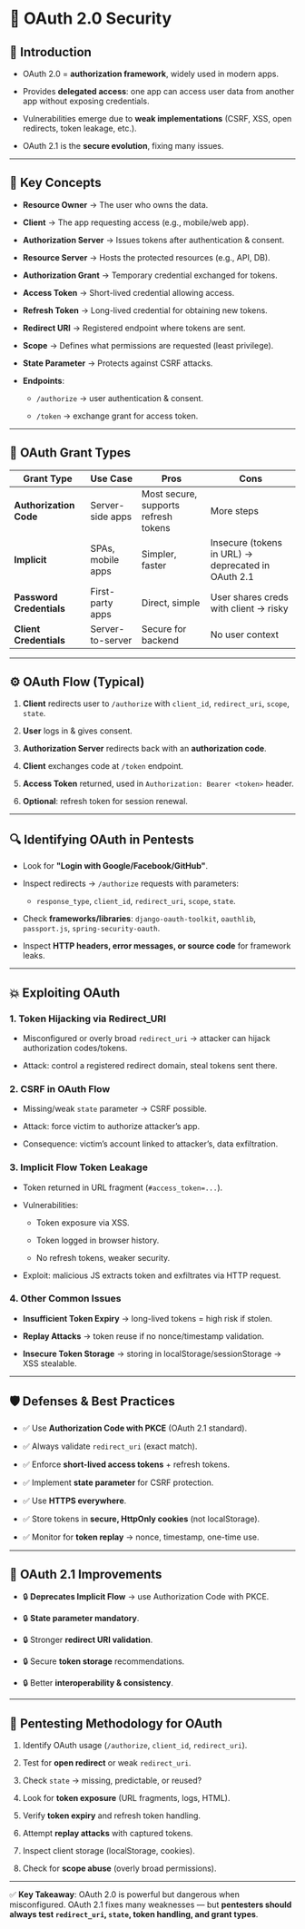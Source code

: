 # 🔑 OAuth 2.0 Security

## 📌 Introduction

- OAuth 2.0 = **authorization framework**, widely used in modern apps.
    
- Provides **delegated access**: one app can access user data from another app without exposing credentials.
    
- Vulnerabilities emerge due to **weak implementations** (CSRF, XSS, open redirects, token leakage, etc.).
    
- OAuth 2.1 is the **secure evolution**, fixing many issues.
    

---

## 🧩 Key Concepts

- **Resource Owner** → The user who owns the data.
    
- **Client** → The app requesting access (e.g., mobile/web app).
    
- **Authorization Server** → Issues tokens after authentication & consent.
    
- **Resource Server** → Hosts the protected resources (e.g., API, DB).
    
- **Authorization Grant** → Temporary credential exchanged for tokens.
    
- **Access Token** → Short-lived credential allowing access.
    
- **Refresh Token** → Long-lived credential for obtaining new tokens.
    
- **Redirect URI** → Registered endpoint where tokens are sent.
    
- **Scope** → Defines what permissions are requested (least privilege).
    
- **State Parameter** → Protects against CSRF attacks.
    
- **Endpoints**:
    
    - `/authorize` → user authentication & consent.
        
    - `/token` → exchange grant for access token.
        

---

## 🔄 OAuth Grant Types

|Grant Type|Use Case|Pros|Cons|
|---|---|---|---|
|**Authorization Code**|Server-side apps|Most secure, supports refresh tokens|More steps|
|**Implicit**|SPAs, mobile apps|Simpler, faster|Insecure (tokens in URL) → deprecated in OAuth 2.1|
|**Password Credentials**|First-party apps|Direct, simple|User shares creds with client → risky|
|**Client Credentials**|Server-to-server|Secure for backend|No user context|

---

## ⚙️ OAuth Flow (Typical)

1. **Client** redirects user to `/authorize` with `client_id`, `redirect_uri`, `scope`, `state`.
    
2. **User** logs in & gives consent.
    
3. **Authorization Server** redirects back with an **authorization code**.
    
4. **Client** exchanges code at `/token` endpoint.
    
5. **Access Token** returned, used in `Authorization: Bearer <token>` header.
    
6. **Optional**: refresh token for session renewal.
    

---

## 🔍 Identifying OAuth in Pentests

- Look for **"Login with Google/Facebook/GitHub"**.
    
- Inspect redirects → `/authorize` requests with parameters:
    
    - `response_type`, `client_id`, `redirect_uri`, `scope`, `state`.
        
- Check **frameworks/libraries**: `django-oauth-toolkit`, `oauthlib`, `passport.js`, `spring-security-oauth`.
    
- Inspect **HTTP headers, error messages, or source code** for framework leaks.
    

---

## 💥 Exploiting OAuth

### 1. Token Hijacking via Redirect_URI

- Misconfigured or overly broad `redirect_uri` → attacker can hijack authorization codes/tokens.
    
- Attack: control a registered redirect domain, steal tokens sent there.
    

### 2. CSRF in OAuth Flow

- Missing/weak `state` parameter → CSRF possible.
    
- Attack: force victim to authorize attacker’s app.
    
- Consequence: victim’s account linked to attacker’s, data exfiltration.
    

### 3. Implicit Flow Token Leakage

- Token returned in URL fragment (`#access_token=...`).
    
- Vulnerabilities:
    
    - Token exposure via XSS.
        
    - Token logged in browser history.
        
    - No refresh tokens, weaker security.
        
- Exploit: malicious JS extracts token and exfiltrates via HTTP request.
    

### 4. Other Common Issues

- **Insufficient Token Expiry** → long-lived tokens = high risk if stolen.
    
- **Replay Attacks** → token reuse if no nonce/timestamp validation.
    
- **Insecure Token Storage** → storing in localStorage/sessionStorage → XSS stealable.
    

---

## 🛡️ Defenses & Best Practices

- ✅ Use **Authorization Code with PKCE** (OAuth 2.1 standard).
    
- ✅ Always validate `redirect_uri` (exact match).
    
- ✅ Enforce **short-lived access tokens** + refresh tokens.
    
- ✅ Implement **state parameter** for CSRF protection.
    
- ✅ Use **HTTPS everywhere**.
    
- ✅ Store tokens in **secure, HttpOnly cookies** (not localStorage).
    
- ✅ Monitor for **token replay** → nonce, timestamp, one-time use.
    

---

## 🚀 OAuth 2.1 Improvements

- 🔒 **Deprecates Implicit Flow** → use Authorization Code with PKCE.
    
- 🔒 **State parameter mandatory**.
    
- 🔒 Stronger **redirect URI validation**.
    
- 🔒 Secure **token storage** recommendations.
    
- 🔒 Better **interoperability & consistency**.
    

---

## 🧪 Pentesting Methodology for OAuth

1. Identify OAuth usage (`/authorize`, `client_id`, `redirect_uri`).
    
2. Test for **open redirect** or weak `redirect_uri`.
    
3. Check `state` → missing, predictable, or reused?
    
4. Look for **token exposure** (URL fragments, logs, HTML).
    
5. Verify **token expiry** and refresh token handling.
    
6. Attempt **replay attacks** with captured tokens.
    
7. Inspect client storage (localStorage, cookies).
    
8. Check for **scope abuse** (overly broad permissions).
    

---

✅ **Key Takeaway**: OAuth 2.0 is powerful but dangerous when misconfigured. OAuth 2.1 fixes many weaknesses — but **pentesters should always test `redirect_uri`, `state`, token handling, and grant types**.
